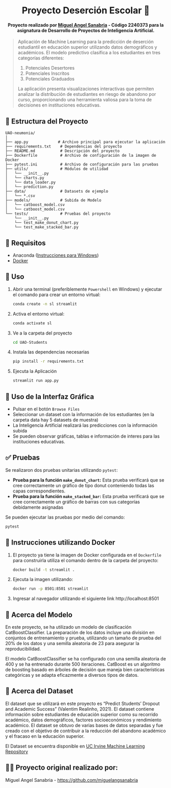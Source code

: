 <h1 align="center">Proyecto Deserción Escolar 📕</h1>

<h4 align="center">Proyecto realizado por <a href="https://github.com/miguelangsanabria" target="_blank">Miguel Angel Sanabria</a> - Código 2240373 para la asignatura de Desarrollo de Proyectos de Inteligencia Artificial.</h4>

> Aplicación de Machine Learning para la predicción de deserción estudiantil en educación superior utilizando datos demográficos y académicos.
> El modelo predictivo clasifica a los estudiantes en tres categorías diferentes:
> 1. Potenciales Desertores
> 2. Potenciales Inscritos
> 3. Potenciales Graduados
> 
> La aplicación presenta visualizaciones interactivas que permiten analizar la distribución de estudiantes en riesgo de abandono por curso, proporcionando una herramienta valiosa para la toma de decisiones en instituciones educativas.

## 📂 Estructura del Proyecto

```
UAO-neumonia/
│
├── app.py             # Archivo principal para ejecutar la aplicación
├── requirements.txt    # Dependencias del proyecto
├── README.md           # Descripción del proyecto
├── Dockerfile          # Archivo de configuración de la imagen de Docker
├── pytest.ini          # Archivo de configuración para las pruebas
├── utils/              # Módulos de utilidad
│   └── __init__.py
│   └── charts.py
│   └── data_loader.py
│   └── prediction.py
├── data/               # Datasets de ejemplo
│   └── *.csv
├── models/             # Subida de Modelo
│   └── catboost_model.csv
│   └── catboost_model.csv
└── tests/              # Pruebas del proyecto
    └── __init__.py
    └── test_make_donut_chart.py
    └── test_make_stacked_bar.py
```

## 🔧 Requisitos

- Anaconda ([Instrucciones para Windows]( https://docs.anaconda.com/anaconda/install/windows/))
- [Docker](https://docs.docker.com/get-docker/)

## 🚀 Uso

1. Abrir una terminal (preferiblemente `Powershell` en Windows) y ejecutar el comando para crear un entorno virtual:
   
   ```sh
   conda create -n sl streamlit
   ```
   
3. Activa el entorno virtual:
   
   ```sh
   conda activate sl
   ```
   
3. Ve a la carpeta del proyecto
   
   ```sh
   cd UAO-Students
   ```
   
4. Instala las dependencias necesarias
   
   ```sh
   pip install -r requirements.txt
   ```

5. Ejecuta la Aplicación
   
   ```sh
   streamlit run app.py
   ```
   
## 📲 Uso de la Interfaz Gráfica 

- Pulsar en el botón `Browse Files`
- Seleccionar un dataset con la información de los estudiantes (en la carpeta data hay 5 datasets de muestra)
- La Inteligencia Artificial realizará las predicciones con la información subida
- Se pueden observar gráficas, tablas e información de interes para las instituciones educativas.

## ✅ Pruebas

Se realizaron dos pruebas unitarias utilizando `pytest`: 
- **Prueba para la función `make_donut_chart`:** Esta prueba verificará que se cree correctamente un gráfico de tipo donut conteniendo todas las capas correspondientes.
- **Prueba para la función `make_stacked_bar`:** Esta prueba verificará que se cree correctamente un gráfico de barras con sus categorías debidamente asignadas

Se pueden ejecutar las pruebas por medio del comando:
```sh
pytest
```

## 🐳 Instrucciones utilizando Docker

1. El proyecto ya tiene la imagen de Docker configurada en el `Dockerfile` para construirla utiliza el comando dentro de la carpeta del proyecto:

   ```sh
   docker build -t streamlit .
   ```

2. Ejecuta la imagen utilizando:

   ```sh
   docker run -p 8501:8501 streamlit
   ```

3. Ingresar al navegador utilizando el siguiente link http://localhost:8501


## 🤖 Acerca del Modelo

En este proyecto, se ha utilizado un modelo de clasificación CatBoostClassifier. La preparación de los datos incluye una división en conjuntos de entrenamiento y prueba, utilizando un tamaño de prueba del 20% de los datos y una semilla aleatoria de 23 para asegurar la reproducibilidad.

El modelo CatBoostClassifier se ha configurado con una semilla aleatoria de 400 y se ha entrenado durante 500 iteraciones. CatBoost es un algoritmo de boosting basado en árboles de decisión que maneja bien características categóricas y se adapta eficazmente a diversos tipos de datos.

## 📝 Acerca del Dataset

El dataset que se utilizará en este proyecto es “Predict Students’ Dropout and Academic Success” (Valentim Realinho, 2021). El dataset contiene información sobre estudiantes de educación superior como su recorrido académico, datos demográficos, factores socioeconómicos y rendimiento académico. El dataset se obtuvo de varias bases de datos separadas y fue creado con el objetivo de contribuir a la reducción del abandono académico y el fracaso en la educación superior.

El Dataset se encuentra disponible en [UC Irvine Machine Learning Repository](https://archive.ics.uci.edu/dataset/697/predict+students+dropout+and+academic+success)

## 🧑‍💻 Proyecto original realizado por:

Miguel Angel Sanabria - https://github.com/miguelangsanabria 
